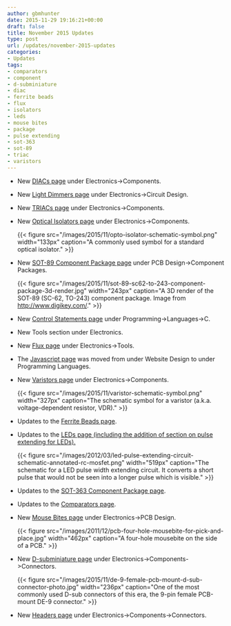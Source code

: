 ```yaml
---
author: gbmhunter
date: 2015-11-29 19:16:21+00:00
draft: false
title: November 2015 Updates
type: post
url: /updates/november-2015-updates
categories:
- Updates
tags:
- comparators
- component
- d-subminiature
- diac
- ferrite beads
- flux
- isolators
- leds
- mouse bites
- package
- pulse extending
- sot-363
- sot-89
- triac
- varistors
---
```


* New [DIACs page](/electronics/components/diodes/diacs) under Electronics->Components.
* New [Light Dimmers page](/electronics/circuit-design/light-dimmers) under Electronics->Circuit Design.
* New [TRIACs page](/electronics/components/triacs) under Electronics->Components.
* New [Optical Isolators page](/electronics/components/optical-isolators) under Electronics->Components.  

    {{< figure src="/images/2015/11/opto-isolator-schematic-symbol.png" width="133px" caption="A commonly used symbol for a standard optical isolator."  >}}  

* New [SOT-89 Component Package page](/pcb-design/component-packages/sot-89-component-package) under PCB Design->Component Packages.  

    {{< figure src="/images/2015/11/sot-89-sc62-to-243-component-package-3d-render.jpg" width="243px" caption="A 3D render of the SOT-89 (SC-62, TO-243) component package. Image from http://www.digikey.com/."  >}}  

* New [Control Statements page](/programming/languages/c/control-statements) under Programming->Languages->C.
* New Tools section under Electronics.
* New [Flux page](/electronics/tools/flux) under Electronics->Tools.
* The [Javascript page](/programming/languages/javascript) was moved from under Website Design to under Programming Languages.
* New [Varistors page](/electronics/components/varistors) under Electronics->Components.  

    {{< figure src="/images/2015/11/varistor-schematic-symbol.png" width="327px" caption="The schematic symbol for a varistor (a.k.a. voltage-dependent resistor, VDR)."  >}}  

* Updates to the [Ferrite Beads page](/electronics/components/ferrite-beads).
* Updates to the [LEDs page (including the addition of section on pulse extending for LEDs).](/electronics/components/diodes/leds)

    {{< figure src="/images/2012/03/led-pulse-extending-circuit-schematic-annotated-rc-mosfet.png" width="519px" caption="The schematic for a LED pulse width extending circuit. It converts a short pulse that would not be seen into a longer pulse which is visible."  >}}

* Updates to the [SOT-363 Component Package page](/pcb-design/component-packages/sot-363-sc-88-component-package).
* Updates to the [Comparators page](/electronics/components/comparators).
* New [Mouse Bites page](/pcb-design/mouse-bites) under Electronics->PCB Design.  

    {{< figure src="/images/2011/12/pcb-four-hole-mousebite-for-pick-and-place.jpg" width="462px" caption="A four-hole mousebite on the side of a PCB."  >}}  

* New [D-subminiature page](/electronics/components/connectors/d-subminiature-d-sub) under Electronics->Components->Connectors.  

    {{< figure src="/images/2015/11/de-9-female-pcb-mount-d-sub-connector-photo.jpg" width="236px" caption="One of the most commonly used D-sub connectors of this era, the 9-pin female PCB-mount DE-9 connector."  >}}  

* New [Headers page](/electronics/components/connectors/headers) under Electronics->Components->Connectors.
